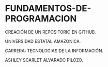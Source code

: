 # FUNDAMENTOS-DE-PROGRAMACION
CREACIÓN DE UN REPOSITORIO EN GITHUB.

UNIVERSIDAD ESTATAL AMAZONICA.  

CARRERA: TECNOLOGIAS DE LA INFORMACIÓN. 

ASHLEY SCARLET ALVARADO PILOZO.


